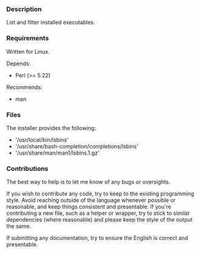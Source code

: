 ### Description

List and filter installed executables.

### Requirements

Written for Linux.

Depends:

* Perl (>= 5.22)

Recommends:

* man

### Files

The installer provides the following:

* '/usr/local/bin/lsbins'
* '/usr/share/bash-completion/completions/lsbins'
* '/usr/share/man/man1/lsbins.1.gz'

### Contributions

The best way to help is to let me know of any bugs or oversights.

If you wish to contribute any code, try to keep to the existing programming style. Avoid reaching outside of the language whenever possible or reasonable, and keep things consistent and presentable. If you're contributing a new file, such as a helper or wrapper, try to stick to similar dependencies (where reasonable) and please keep the style of the output the same.

If submitting any documentation, try to ensure the English is correct and presentable.
